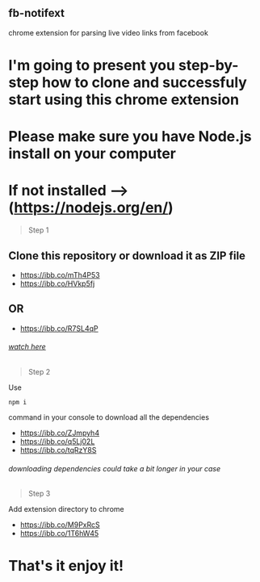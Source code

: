 ## fb-notifext
chrome extension for parsing live video links from facebook

# I'm going to present you step-by-step how to clone and successfuly start using this chrome extension

# Please make sure you have Node.js install on your computer
# If not installed --> (https://nodejs.org/en/)

>Step 1

## Clone this repository or download it as ZIP file

- https://ibb.co/mTh4P53
- https://ibb.co/HVkp5fj

## OR

- https://ibb.co/R7SL4qP

###### [watch here](https://docs.github.com/en/repositories/creating-and-managing-repositories/cloning-a-repository)

>Step 2

Use

```
npm i
```

command in your console to download all the dependencies

- https://ibb.co/ZJmpyh4
- https://ibb.co/q5Lj02L
- https://ibb.co/tqRzY8S

###### downloading dependencies could take a bit longer in your case

>Step 3

Add extension directory to chrome

- https://ibb.co/M9PxRcS
- https://ibb.co/1T6hW45

# That's it enjoy it!
